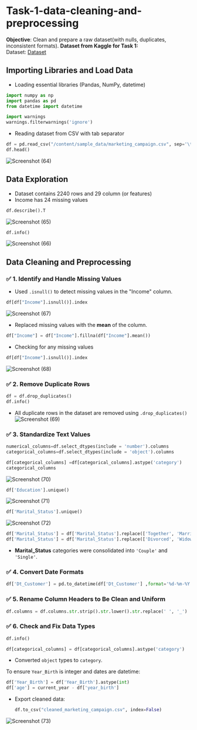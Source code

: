 # Task-1-data-cleaning-and-preprocessing

**Objective**: Clean and prepare a raw dataset(with nulls, duplicates, inconsistent formats).
**Dataset from Kaggle for Task 1:**  
Dataset: <a href="https://github.com/gwarishubham01/Task-1-data-cleaning-and-preprocessing/blob/main/marketing_campaign.csv">Dataset</a>   

## **Importing Libraries and Load Data**

- Loading essential libraries (Pandas, NumPy, datetime)
```Python
import numpy as np
import pandas as pd
from datetime import datetime

import warnings
warnings.filterwarnings('ignore')
```
- Reading dataset from CSV with tab separator
```python
df = pd.read_csv("/content/sample_data/marketing_campaign.csv", sep='\t')
df.head()
```
![Screenshot (64)](https://github.com/user-attachments/assets/dfc3485f-c796-44c2-b8b7-ef68dee6f861)
## **Data Exploration**
- Dataset contains 2240 rows and 29 column (or features)
- Income has 24 missing values
```Python
df.describe().T
```
![Screenshot (65)](https://github.com/user-attachments/assets/4e5d65aa-6786-4074-8114-ec3cc19ffa57)

```Python
df.info()
```
![Screenshot (66)](https://github.com/user-attachments/assets/996eba4f-6986-4e6d-a17d-7a77f5a363eb)

## **Data Cleaning and Preprocessing**

### ✅ **1. Identify and Handle Missing Values**
- Used `.isnull()` to detect missing values in the "Income" column.
```python
df[df["Income"].isnull()].index
```
![Screenshot (67)](https://github.com/user-attachments/assets/3ceaefd2-2c2d-453c-8f06-d06470f0d75e)

- Replaced missing values with the **mean** of the column.
```python
df["Income"] = df["Income"].fillna(df["Income"].mean())
```
- Checking for any missing values
```python
df[df["Income"].isnull()].index
```
![Screenshot (68)](https://github.com/user-attachments/assets/d4cd4682-d399-4807-aa89-6af6ed7ea567)

### ✅ **2. Remove Duplicate Rows**
```python
df = df.drop_duplicates()
df.info()
```
- All duplicate rows in the dataset are removed using `.drop_duplicates()`
![Screenshot (69)](https://github.com/user-attachments/assets/f37aad22-cf41-4008-8516-c30094a3657b)



### ✅ **3. Standardize Text Values**
```python
numerical_columns=df.select_dtypes(include = 'number').columns
categorical_columns=df.select_dtypes(include = 'object').columns
```
```python
df[categorical_columns] =df[categorical_columns].astype('category')
categorical_columns
```
![Screenshot (70)](https://github.com/user-attachments/assets/1bd06681-54ba-4542-b914-35df8e046400)

```python
df['Education'].unique()
```
![Screenshot (71)](https://github.com/user-attachments/assets/19782bec-57ab-45ee-93e7-3db95440e825)
```python
df['Marital_Status'].unique()
```
![Screenshot (72)](https://github.com/user-attachments/assets/b0e70b8c-d138-4ac6-b85a-82710bf66118)

```python
df['Marital_Status'] = df['Marital_Status'].replace(['Together', 'Married'], 'Couple')
df['Marital_Status'] = df['Marital_Status'].replace(['Divorced', 'Widow', 'Alone', 'Absurd', 'YOLO'], 'Single')
```
- **Marital_Status** categories were consolidated into `'Couple'` and `'Single'`.




### ✅ **4. Convert Date Formats**
```python
df['Dt_Customer'] = pd.to_datetime(df['Dt_Customer'] ,format='%d-%m-%Y')
```
### ✅ **5. Rename Column Headers to Be Clean and Uniform**
```python
df.columns = df.columns.str.strip().str.lower().str.replace(' ', '_')
```
### ✅ **6. Check and Fix Data Types**
```python
df.info()
```
```python
df[categorical_columns] = df[categorical_columns].astype('category')
```
- Converted `object` types to `category`.

To ensure `Year_Birth` is integer and dates are datetime:
```python
df['Year_Birth'] = df['Year_Birth'].astype(int)
df['age'] = current_year - df['year_birth']
```

- Export cleaned data:
  ```python
  df.to_csv("cleaned_marketing_campaign.csv", index=False)
  ```
![Screenshot (73)](https://github.com/user-attachments/assets/9c9fa424-9e46-44ac-a144-bc1ce2d1b7b0)

